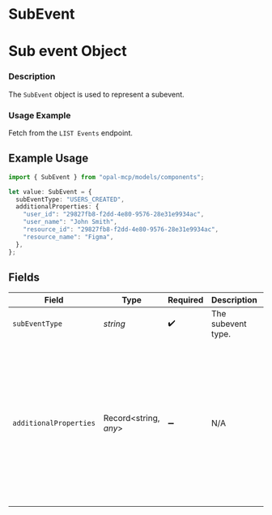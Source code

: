 # SubEvent

# Sub event Object
### Description
The `SubEvent` object is used to represent a subevent.

### Usage Example
Fetch from the `LIST Events` endpoint.

## Example Usage

```typescript
import { SubEvent } from "opal-mcp/models/components";

let value: SubEvent = {
  subEventType: "USERS_CREATED",
  additionalProperties: {
    "user_id": "29827fb8-f2dd-4e80-9576-28e31e9934ac",
    "user_name": "John Smith",
    "resource_id": "29827fb8-f2dd-4e80-9576-28e31e9934ac",
    "resource_name": "Figma",
  },
};
```

## Fields

| Field                                                                                                                                                                                                | Type                                                                                                                                                                                                 | Required                                                                                                                                                                                             | Description                                                                                                                                                                                          | Example                                                                                                                                                                                              |
| ---------------------------------------------------------------------------------------------------------------------------------------------------------------------------------------------------- | ---------------------------------------------------------------------------------------------------------------------------------------------------------------------------------------------------- | ---------------------------------------------------------------------------------------------------------------------------------------------------------------------------------------------------- | ---------------------------------------------------------------------------------------------------------------------------------------------------------------------------------------------------- | ---------------------------------------------------------------------------------------------------------------------------------------------------------------------------------------------------- |
| `subEventType`                                                                                                                                                                                       | *string*                                                                                                                                                                                             | :heavy_check_mark:                                                                                                                                                                                   | The subevent type.                                                                                                                                                                                   | USERS_CREATED                                                                                                                                                                                        |
| `additionalProperties`                                                                                                                                                                               | Record<string, *any*>                                                                                                                                                                                | :heavy_minus_sign:                                                                                                                                                                                   | N/A                                                                                                                                                                                                  | {<br/>"sub_event_type": "USERS_CREATED",<br/>"user_id": "29827fb8-f2dd-4e80-9576-28e31e9934ac",<br/>"user_name": "John Smith",<br/>"resource_id": "29827fb8-f2dd-4e80-9576-28e31e9934ac",<br/>"resource_name": "Figma"<br/>} |